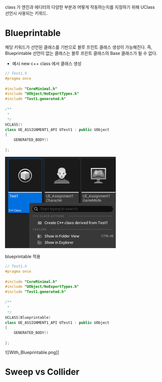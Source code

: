class 가 엔진과 에디터의 다양한 부분과 어떻게 작동하는지를 지정하기 위해 UClass 선언시 사용되는 키워드.

# Blueprintable

해당 키워드가 선언된 클래스를 기반으로 블루 프린트 클래스 생성이 가능해진다. 
즉, Blueprintable 선언이 없는 클래스는 블루 프린트 클래스의 Base 클래스가 될 수 없다.

- 예시
new c++ class 에서 클래스 생성
```c++
// Test1.h
#pragma once

#include "CoreMinimal.h"
#include "UObject/NoExportTypes.h"
#include "Test1.generated.h"

/**
 * 
 */
UCLASS()
class UE_ASSIGNMENT1_API UTest1 : public UObject
{
	GENERATED_BODY()
	
};
```

![Without_Blueprintable.png](/Image/Unreal/Without_Blueprintable.png)

blueprintable 적용

```c++
// Test1.h
#pragma once

#include "CoreMinimal.h"
#include "UObject/NoExportTypes.h"
#include "Test1.generated.h"

/**
 * 
 */
UCLASS(Blueprintable)
class UE_ASSIGNMENT1_API UTest1 : public UObject
{
	GENERATED_BODY()
	
};
```

![[With_Blueprintable.png]]

# Sweep vs Collider